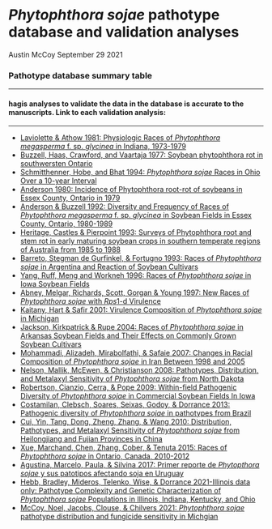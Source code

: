 *Phytophthora sojae* pathotype database and validation analyses
================
Austin McCoy
September 29 2021

### Pathotype database summary table

<div id="htmlwidget-38cc65e59d3d11e52cd6" style="width:100%;height:auto;" class="datatables html-widget"></div>
<script type="application/json" data-for="htmlwidget-38cc65e59d3d11e52cd6">{"x":{"filter":"top","vertical":false,"filterHTML":"<tr>\n  <td data-type=\"character\" style=\"vertical-align: top;\">\n    <div class=\"form-group has-feedback\" style=\"margin-bottom: auto;\">\n      <input type=\"search\" placeholder=\"All\" class=\"form-control\" style=\"width: 100%;\"/>\n      <span class=\"glyphicon glyphicon-remove-circle form-control-feedback\"><\/span>\n    <\/div>\n  <\/td>\n  <td data-type=\"character\" style=\"vertical-align: top;\">\n    <div class=\"form-group has-feedback\" style=\"margin-bottom: auto;\">\n      <input type=\"search\" placeholder=\"All\" class=\"form-control\" style=\"width: 100%;\"/>\n      <span class=\"glyphicon glyphicon-remove-circle form-control-feedback\"><\/span>\n    <\/div>\n  <\/td>\n  <td data-type=\"character\" style=\"vertical-align: top;\">\n    <div class=\"form-group has-feedback\" style=\"margin-bottom: auto;\">\n      <input type=\"search\" placeholder=\"All\" class=\"form-control\" style=\"width: 100%;\"/>\n      <span class=\"glyphicon glyphicon-remove-circle form-control-feedback\"><\/span>\n    <\/div>\n  <\/td>\n  <td data-type=\"number\" style=\"vertical-align: top;\">\n    <div class=\"form-group has-feedback\" style=\"margin-bottom: auto;\">\n      <input type=\"search\" placeholder=\"All\" class=\"form-control\" style=\"width: 100%;\"/>\n      <span class=\"glyphicon glyphicon-remove-circle form-control-feedback\"><\/span>\n    <\/div>\n    <div style=\"display: none;position: absolute;width: 200px;opacity: 1\">\n      <div data-min=\"1973\" data-max=\"2017\"><\/div>\n      <span style=\"float: left;\"><\/span>\n      <span style=\"float: right;\"><\/span>\n    <\/div>\n  <\/td>\n  <td data-type=\"number\" style=\"vertical-align: top;\">\n    <div class=\"form-group has-feedback\" style=\"margin-bottom: auto;\">\n      <input type=\"search\" placeholder=\"All\" class=\"form-control\" style=\"width: 100%;\"/>\n      <span class=\"glyphicon glyphicon-remove-circle form-control-feedback\"><\/span>\n    <\/div>\n    <div style=\"display: none;position: absolute;width: 200px;opacity: 1\">\n      <div data-min=\"1975\" data-max=\"2019\"><\/div>\n      <span style=\"float: left;\"><\/span>\n      <span style=\"float: right;\"><\/span>\n    <\/div>\n  <\/td>\n  <td data-type=\"character\" style=\"vertical-align: top;\">\n    <div class=\"form-group has-feedback\" style=\"margin-bottom: auto;\">\n      <input type=\"search\" placeholder=\"All\" class=\"form-control\" style=\"width: 100%;\"/>\n      <span class=\"glyphicon glyphicon-remove-circle form-control-feedback\"><\/span>\n    <\/div>\n  <\/td>\n  <td data-type=\"character\" style=\"vertical-align: top;\">\n    <div class=\"form-group has-feedback\" style=\"margin-bottom: auto;\">\n      <input type=\"search\" placeholder=\"All\" class=\"form-control\" style=\"width: 100%;\"/>\n      <span class=\"glyphicon glyphicon-remove-circle form-control-feedback\"><\/span>\n    <\/div>\n  <\/td>\n  <td data-type=\"character\" style=\"vertical-align: top;\">\n    <div class=\"form-group has-feedback\" style=\"margin-bottom: auto;\">\n      <input type=\"search\" placeholder=\"All\" class=\"form-control\" style=\"width: 100%;\"/>\n      <span class=\"glyphicon glyphicon-remove-circle form-control-feedback\"><\/span>\n    <\/div>\n  <\/td>\n  <td data-type=\"number\" style=\"vertical-align: top;\">\n    <div class=\"form-group has-feedback\" style=\"margin-bottom: auto;\">\n      <input type=\"search\" placeholder=\"All\" class=\"form-control\" style=\"width: 100%;\"/>\n      <span class=\"glyphicon glyphicon-remove-circle form-control-feedback\"><\/span>\n    <\/div>\n    <div style=\"display: none;position: absolute;width: 200px;opacity: 1\">\n      <div data-min=\"1977\" data-max=\"2021\"><\/div>\n      <span style=\"float: left;\"><\/span>\n      <span style=\"float: right;\"><\/span>\n    <\/div>\n  <\/td>\n  <td data-type=\"character\" style=\"vertical-align: top;\">\n    <div class=\"form-group has-feedback\" style=\"margin-bottom: auto;\">\n      <input type=\"search\" placeholder=\"All\" class=\"form-control\" style=\"width: 100%;\"/>\n      <span class=\"glyphicon glyphicon-remove-circle form-control-feedback\"><\/span>\n    <\/div>\n  <\/td>\n  <td data-type=\"character\" style=\"vertical-align: top;\">\n    <div class=\"form-group has-feedback\" style=\"margin-bottom: auto;\">\n      <input type=\"search\" placeholder=\"All\" class=\"form-control\" style=\"width: 100%;\"/>\n      <span class=\"glyphicon glyphicon-remove-circle form-control-feedback\"><\/span>\n    <\/div>\n  <\/td>\n  <td data-type=\"number\" style=\"vertical-align: top;\">\n    <div class=\"form-group has-feedback\" style=\"margin-bottom: auto;\">\n      <input type=\"search\" placeholder=\"All\" class=\"form-control\" style=\"width: 100%;\"/>\n      <span class=\"glyphicon glyphicon-remove-circle form-control-feedback\"><\/span>\n    <\/div>\n    <div style=\"display: none;position: absolute;width: 200px;opacity: 1\">\n      <div data-min=\"14\" data-max=\"1100\"><\/div>\n      <span style=\"float: left;\"><\/span>\n      <span style=\"float: right;\"><\/span>\n    <\/div>\n  <\/td>\n  <td data-type=\"number\" style=\"vertical-align: top;\">\n    <div class=\"form-group has-feedback\" style=\"margin-bottom: auto;\">\n      <input type=\"search\" placeholder=\"All\" class=\"form-control\" style=\"width: 100%;\"/>\n      <span class=\"glyphicon glyphicon-remove-circle form-control-feedback\"><\/span>\n    <\/div>\n    <div style=\"display: none;position: absolute;width: 200px;opacity: 1\">\n      <div data-min=\"14\" data-max=\"1100\"><\/div>\n      <span style=\"float: left;\"><\/span>\n      <span style=\"float: right;\"><\/span>\n    <\/div>\n  <\/td>\n  <td data-type=\"character\" style=\"vertical-align: top;\">\n    <div class=\"form-group has-feedback\" style=\"margin-bottom: auto;\">\n      <input type=\"search\" placeholder=\"All\" class=\"form-control\" style=\"width: 100%;\"/>\n      <span class=\"glyphicon glyphicon-remove-circle form-control-feedback\"><\/span>\n    <\/div>\n  <\/td>\n  <td data-type=\"disabled\" style=\"vertical-align: top;\">\n    <div class=\"form-group has-feedback\" style=\"margin-bottom: auto;\">\n      <input type=\"search\" placeholder=\"All\" class=\"form-control\" style=\"width: 100%;\"/>\n      <span class=\"glyphicon glyphicon-remove-circle form-control-feedback\"><\/span>\n    <\/div>\n  <\/td>\n  <td data-type=\"character\" style=\"vertical-align: top;\">\n    <div class=\"form-group has-feedback\" style=\"margin-bottom: auto;\">\n      <input type=\"search\" placeholder=\"All\" class=\"form-control\" style=\"width: 100%;\"/>\n      <span class=\"glyphicon glyphicon-remove-circle form-control-feedback\"><\/span>\n    <\/div>\n  <\/td>\n<\/tr>","data":[["yes, individual years","yes, seperated by year","yes, but not \"rare\", \"new\", \"Avir\" or \"Ambiguous\" isolates",null,"yes","yes,individual years, but not isolates of questionable identity","yes, by state","yes, by sample type","yes, but not \"rare\", \"new\", \"Avir\" or \"Ambiguous\" isolates",null,"yes, seperated by sample year and somple type. No intermediate reactions/isolates data","yes, percents used for total isolates totaled 101%. So there are 3 \"extra\" isolates that the percentages take in to account","yes, but not avirulent (9) isolates data","yes, but not intermediate isolates data",null,"yes, seperated by state/region sampled",null,null,"yes","exact same data as Mohammadi 2007, not taken down","yes, but not inconsistent (3) isolates",null,"yes, by region sampled","yes, by region sampled",null,"Yes, by sample year",null,null,null,null,"yes, by year and state/department",null,null,null,null,null,"yes",null,null,null,null,null,null,"yes",null,null],["Laviolette","Buzzell","Schmitthenner","Ryley","Anderson","Anderson","Heritage","Barreto","Schmitthenner","Nelson","Yang","Abney","Kaitany","Jackson","Dorrance","Mohammadi","Malvick","Sugimoto","Nelson","Mohammadi","Robertson","Zhang","Costamilan","Cui","Zhang","Xue","Tian","Dorrance","Grijalba","Chowdhury","Agustina","Grijalba","Henriquez","Yan","Matthiesen","Matthiesen","Hebb","Hebb","Hebb","Hebb","Tremblay","Tremblay","Tremblay","McCoy","Anderson/Kurle (poster)","Kurle (Poster)"],["https://doi.org/10.1094/PD-67-497",null,"https://doi.org/10.1094/PD-78-0269","https://doi.org/10.1094/PDIS.1998.82.9.1048","http://phytopath.ca/wp-content/uploads/2014/10/cpds-archive/vol60/CPDS_Vol_60_No_2-3_(33-34)1980.pdf","https://doi.org/10.1094/PD-76-0587","https://doi.org/10.1071/app9930131","https://doi.org/10.1094/PD-79-0599","https://doi.org/10.1094/PD-78-0269","Nelson, B. D., Hansen, J. M., and Windels, C. E. 1996. Races of Phytophthora sojae on soybean in the Red River Valley of Minnesota and North Dakota. Plant Dis. 80:104 (poster). Data used in Yan&amp;Nelson 2019: (https://doi.org/10.1094/PHP-10-18-0062-RS)","https://doi.org/10.1094/PD-80-1418","https://doi.org/10.1094/pdis.1997.81.6.653","https://doi.org/10.1094/PDIS.2001.85.10.1103","https://doi.org/10.1094/PDIS.2004.88.4.345","https://doi.org/10.1094/PDIS.2003.87.2.139",null,"https://doi.org/10.1094/PDIS.2004.88.10.1139","https://doi.org/10.1007/s10327-005-0255-7","https://doi.org/10.1094/PDIS-92-7-1062","https://doi.org/10.3923/pjbs.2008.302.305","https://doi.org/10.1094/PHP-2009-0908-01-RS","https://doi.org/10.1094/PDIS-94-1-0087","https://doi.org/10.1007/s10658-012-0128-9","https://doi.org/10.1094/PDIS-94-7-0881","https://doi.org/10.1007/s42161-020-00723-y","https://doi.org/10.1080/07060661.2015.1052562","https://doi.org/10.1007/s10327-016-0654-y","https://doi.org/10.1094/PDIS-08-15-0879-RE","https://doi.org/10.1007/s40858-020-00364-7","https://doi.org/10.1094/php-02-21-0039-fi","http://www.scielo.edu.uy/scielo.php?script=sci_arttext&amp;pid=S2301-15482017000100089","https://doi.org/10.1111/jph.12885","https://doi.org/10.1016/j.cropro.2020.105236","https://doi.org/10.1094/php-10-18-0062-rs","https://doi.org/10.1094/php-02-21-0016-fi","https://doi.org/10.1094/php-02-21-0016-fi","https://doi.org/10.1094/phyto-12-20-0561-r","https://doi.org/10.1094/phyto-12-20-0561-r","https://doi.org/10.1094/phyto-12-20-0561-r","https://doi.org/10.1094/phyto-12-20-0561-r","https://doi.org/10.1094/pdis-04-21-0762-re","https://doi.org/10.1094/pdis-04-21-0762-re","https://doi.org/10.1094/pdis-04-21-0762-re","https://doi.org/10.1094/pdis-03-21-0443-re",null,null],[1973,1973,1978,1979,1979,1980,1985,1989,1990,1991,1991,1993,1993,1995,1997,1998,2001,2002,2002,2004,2005,2005,2006,2007,2007,2010,2011,2012,2013,2013,2013,2013,2014,2015,2016,2016,2016,2016,2016,2016,2016,2016,2016,2017,null,2000],[1975,1976,1980,1996,1979,1989,1988,1992,1991,1994,1994,1993,1997,1998,1999,2005,2002,2004,2004,2006,2005,2007,2010,2007,2015,2012,2015,2013,2015,2015,2015,2015,2017,2015,2018,2018,2018,2018,2018,2018,2019,2019,2019,2017,null,2000],["plants","soil_plants","soil_plants","plants","soil_plants","soil","plants","soil_plants","soil","plants","soil_plants","soil_plants","plants","soil","soil","soil_plants","soil","plants","soil","soil_plants","soil","soil","plants","soil","soil","soil",null,"soil_plants","soil_plants","soil","plants","soil_plants","plant","soil","soil","soil_plants","soil","soil","soil","soil","soil","soil","soil","soil",null,null],["Indiana","Ontario","Ohio","Queensland_New_South_Wales","Ontario","Ontario","New_South_Wales_North_Victoria","Pergamino","Ohio","North_Dakota","Iowa","Indiana","Michigan","Arkansas","Ohio","Lorestan_Golestan_Mazandaran_Ardabil","Illinois","Hyogo","North_Dakota","Lorestan_Golestan_Mazandaran_Ardabil","Iowa","Heilongjong","RioGrandedoSul_SantaCatarina_Parana","Heilongjong_Fujian","Jilin","Ontario","Heilongjiang","11_US_states","Buenos_Aires","South_Dakota","Colonia_Flores","North_and_South_Pampas","Manitoba","North_Dakota","Iowa","Nebraska","Illinois","Indiana","Kentucky","Ohio","Quebec","Manitoba","Ontario","Michigan","Minnesota","Minnesota"],["USA","Canada","USA","Australia","Canada","Canada","Australia","Argentina","USA","USA","USA","USA","USA","USA","USA","Iran","USA","Japan","USA","Iran","USA","China","Brazil","China","China","Canada","China","USA","Argentina","USA","Uruguay","Argentina","Canada","USA","USA","USA","USA","USA","USA","USA","Canada","Canada","Canada","USA","USA","USA"],[1981,1977,1994,1998,1980,1992,1993,1995,1994,1996,1996,1997,2001,2004,2003,2007,2004,2006,2008,2008,2009,2010,2013,2010,2021,2015,2016,2016,2020,2021,2017,2020,2020,2019,2021,2021,2021,2021,2021,2021,2021,2021,2021,2021,2012,2001],["Harosoy(Rps7), Harosoy63(Rps1a), Sanga(Rps1b), Mack(Rps1c), Altona(Rps6), PI103091(Rps1d), PI171442(Rps3a), Tracy (Rps?)","Harosoy (Rps7), Harosoy63 (Rps1a+Rps7), Mack (Rps1c), Altona (Rps6), Sanga (Rps1b)","Amsoy71 (Rps1a+Rps7), D60-9647 (Rps1b), Mack (Rps1c), PI103091 (Rps1d), Kingwa (Rps1k), PI171442 (Rps3a) and Altona (Rps6). Amsoy was used as a universal susceptible. In some tests, Sanga, Vickery, or Rockford were substituted for D60-9647, Mack, or Altona, respectively.","HARO(1-7)-1 (rps), Harosoy63 or HARO1272 (Rps1a), Sanga or HARO1372 or HARO13 (Rps1b), Wells2 or OX682 (Rps1c), PI1093091 or HARO16 (Rps1d), Kingwa or HARO1572 (Rps1k), PI869721 or HARO3272 or L83-570 (Rps3a), L88-1479 (Rps3b), X572-373 (Rps3c), L85-2352 (Rps4), HARO5272 or L85-3059 (Rps5), Altona or L89-1581 (Rps6), Harosoy (rps7)","Harosoy (Rps7), Sanga (Rps1b), Harosoy63 (Rps1a), Mack (Rps1c), Altona (Rps6), PI103091 (Rps1d), PI171442 (Rps3a), and Tracy (Rps?)","Rps1a, Rps1b, Rps1c, Rps1d, Rps1k, Rps3a, Rps3b, Rps3c, Rps4, Rps5, Rps6, Rps7, Nezumisaya (Rps?), OX939 (Rps?), OX940 (Rps?)","Harosoy (Rps7), Harosoy63 (Rps1a+Rps7), Sanga (Rps1b), Wells (Rps1c), PI869721 (Rps3a), Altona (Rps6), PI103091 (Rps1d)","Sloan or Williams (rps), Wells (Rps1), Harlon (Rps1a), Harosoy13 (Rps1b), Beeson80 or Williams79 (Rps1c), PI1093091 (Rps1d), Pella86 or Williams82 (Rps1k), PI171442 (Rps3a), Harosoy32 (Rps3a), Altona (Rps6), Harosoy 6272 (Rps6+Rps7), Harosoy (Rps7)","Sloan (rps), Harlon (Rps1a), Harosoy 13XX (Rps1b), Williams79 (Rps1c), PI103091 (Rps1d), Williams82 (Rps1k), PI171442 (Rps3a), Altona (Rps6) and Harosoy (Rps7). In some tests, Chapman was substituted for PI171442","rps, Rps 1a + Rps 7, Rps 1b, Rps 1c, Rps 1d, Rps 1k + Rps 7, Rps 3a + Rps 7, and Rps 6+ Rps 7","Williams (rps), BSR101 or L75-61 (Rps1a), Sanga or L77-1863 (Rps1b), Mack or Williams79 (Rps1c), PI103091 (Rps1d), Kingwa or Williams82 (Rps1k), PI171442 or L83-570 (Rps3a), Altona (Rps6), Harosoy (Rps7), Harosoy63 (Rps1a + Rps7)","Rps1a, Rps1b, Rps1c, Rps1d, Rps1k, Rps3a, Rps6, Rps7, and rps","Harlon (Rps1a), Harosoy 13xx (Rps1b), Williams 79 (Rps1c), PI 103 (Rps1d), Williams 82 (Rps1k), L76-1988 (Rps2), L83-570 (Rps3a), PRX146-36 (Rps3b), PRX145-48 (Rps3c), L85-2352 (Rps4), L85- 3059 (Rps5), Harosoy 62xx (Rps6), Harosoy (Rps7), and Williams (rps)","Harlon (Rps1a), Harosoy 13XX or L77-1863 (Rps1b), Williams 79 (Rps1c), PI103.091 (Rps1d), Williams 82 (Rps1k), L83-570 (Rps3a), Harosoy 62XX (Rps6), and Harosoy (Rps7)","Williams (rps), Harlon (Rps1a), Harosoy 13XX (Rps1b), Williams79 (Rps1c), PI103091 (Rps1d), Williams82 (Rps1k), L76-1988 (Rps2), L83-570 (Rps3a), PRX146-36 (Rps3b), PRX145- 48 (Rps3c), L85-2352 (Rps4), L85-3059 (Rps5), Harosoy62XX (Rps6), and Harosoy (Rps7)","Williams (rps), Union (Rps1a), Haro13 (Rps1b), Corsoy (Rps1c), Haro16 (Rps1d), Haro15 (Rps1k), L83-570 (Rps3a), L89-1581 (Rps6), Harosoy (Rps7)","Union (Rps1a), Harosoy13 (Rps1b), L75-3735 (Rps1c), Harosoy16 (Rps1d), Williams82 (Rps1k), L76-1988 (Rps2), L83-570 (Rps3a), L85-2352 (Rps4), L85- 3059 (Rps5), L89-1581 (Rps6), L93-3258 (Rps7), Sloan (susceptible), and Harosoy 63 (Rps1a &amp; 7)","PI103091 (Rps1d), Altona (Rps6), Harosoy 63 (Rps1a + Rps7), Isuzu (Rps?), Chusei-Hikarikuro (Rps?), Kiamusume (Rps?), Toyosuzu (Rps?), Gedenshirazu-1 (Rps?), Ohojyu (Rps?), Waseshiroge (Rps?)","Harlon (Rps1a), Harosoy 13XX (Rps1b), L85-129 (Rps1c), Haro16 (Rps1d), Williams82 (Rps1k), PI171442 (Rps3a), Haosoy 62XX (Rps6), Harosoy (Rps7). The universal susceptible cultivar was either Williams or McCall","Union (Rps1a), Rps1b, Rps1c, Rps1d, Rps1k, Rps3a, Rps3b, Rps3c, Rps4, Rps5, Rps6, Harosoy (Rps7)","Parker (Rps1a), L77-1863 (Rps1b), Williams79 (Rps1c), PI 103091 (Rps1d), Williams82 (Rps1k), L76-1988 (Rps2), L83-570 (Rps3a), L92-7857 (Rps3c), L85-2352 (Rps4), L85-3059 (Rps5), L89-1581 (Rps6), Harosoy (Rps7), PI 399073 (Rps8), and Sloan (susceptible)","L75-3735 (Rps1c), L75-6141 (Rps1a), L77-1863 (Rps1b), L83-570 (Rps3a), L89- 1581 (Rps6), L93-3258 (Rps7), P.I.103 (Rps1d), and Williams 82 (Rps1k), Williams (rps)\r\n","PI 547677 (Rps1a), PI 547842 (Rps1b), PI 547834 (Rps1c), PI 103091 (Rps1d), Williams 82 (Rps1k), PI 547838 (Rps2), PI 547862 (Rps3a), PI 591509 (Rps3b), L92-7857 (Rps3c), L85-2352 (Rps4), PI 547876 (Rps5), PI 591511 (Rps6), Harosoy (Rps7), and PI 399073 (Rps8)","Harlon (Rps1a) L77-1863 (Rps1b), WIlliams79 (Rps1c), PI103091 (Rps1d), WIliams82 (Rps1k), L76-1988 (Rps2), Chapman (Rps3a), PRX146-36 (Rps3b), PRX145-48 (Rps3c), L85-2352 (Rps4), L85-3059 (Rps5), Harosoy62XX (Rps6), Harosoy (Rps7), Williams (rps)","Harlon (Rps1a), Harosoy 13xx (Rps1b), Williams 79 (Rps1c), PI103091 (Rps1d), Williams 82 (Rps1k), Chapman (Rps3a), Harosoy62xx (Rps6), and Harosoy (Rps7)","L75-6141 (Rps1a), L77-1863 (Rps1b), L75-3735 (Rps1c), Haro 1672 (Rps1d + Rps7), Haro 15 (Rps1k), L83-570 (Rps3a), L89-1581 (Rps6) and L93-3258 (Rps7)","Harlon (Rps1a), Harosoy 13XX (Rps1b), Williams 79 (Rps1c), P.I.103 (Rps1d), Williams 82 (Rps1k), L76-1988 (Rps2), L83-570 (Rps3a), PI 172901 (Rps3b), PRX146-48 (Rps3c), L85-2352 (Rps4), L85-3059 (Rps5), Har- osoy62XX (Rps6), Harosoy (Rps7), and PI 399073 (Rps8)","Williams (rps), Harlon (Rps1a), Harosoy 13XX (Rps1b), Williams79 (Rps1c), PI103091 (Rps1d), Williams82 (Rps1k), L76-1988 (Rps2), L83-570 (Rps3a), PRX146-36 (Rps3b), PRX 145-48 (Rps3c), L85-2352 (Rps4), Harosoy 62XX (Rps6), Harosoy (Rps7), and PI 399073 (Rps8). In Minnesota the differential set was modified and ‘McCall’ was used as the universal susceptible.","HARO 12 (Rps 1a), HARO 13 (Rps 1b), Corsoy 79 (Rps 1c), HARO 16 (Rps 1d), HARO 15 (Rps 1 k), HARO 3272 (Rps 3a + Rps 7), HARO 6272 (Rps 6+ Rps 7) and Harosoy (Rps 7). The susceptible controls were Haro (1–7)1. Due to the incon-sistent reactions in 2015 (Grijalba et al. 2015), in some tests HARO (1–7)1 was substituted with Williams (rps rps); and HARO 16, HARO 15, HARO 3272 and Corsoy 79 were substituted with PI103091 (Rps1d); Williams 82 (Rps1k); L83-570 (Rps3a) and Williams 79 (Rps1c), respectively.","Harlon (Rps1a), Harosoy 13XX (Rps1b), Williams79 (Rps1c), PI 103091(Rps1d), Williams 82 (Rps1k), L76-1988 (Rps2), L83-570 (Rps3a), PRX-146-36 (Rps3b), PRX-145-48 (Rps3c), L85-2352 (Rps4), L85- 3059 (Rps5), Haro 62xx (Rps6), Harosoy (Rps7), and Williams (rps)","Harlon (Rps 1a, Blackhawk source), L77-1863 (Rps 1b), Williams 79 (Rps 1c), PI103091 (Rps 1d), Williams 82 (Rps 1k), L82-1449 (Rps 2), L83-570 (Rps 3a), L91- 8347 (Rps 3b), L92-7857 (Rps 3c), L85-2352 (Rps 4), L85-3059 (Rps 5), L89-1581 (Rps 6), L93-3258 (Rps 7),  Williams (rps)","HARO (1-7)1 (rps rps) or Williams (rps rps); HARO 1272 (Rps1a, Rps7), HARO 13 (Rps1b); Williams 79 (Rps1c); PI103091 Hernan (Rps1d); Williams 82 (Rps1k); L83-570 (Rps3a); HARO 6272 (Rps6, Rps7) and Harosoy (Rps7). Isolates recovered in 2013 and 2014 were tested on Corsoy 79, HARO 16, HARO 15 and HARO 3272 instead of Williams 79, PI103091 Hernan, Williams 82 and L83-570, respectively, because of seed availability.","L75-6141 (Rps1a), L77- 1863 (Rps1b), L75-3735 (Rps1c), Haro 16 (Rps1d), Haro 15 (Rps1k), L83-570 (Rps3a), L89-1581 (Rps6) and L93-3258 (Rps7)","PI547791 (Rps1c), PI547890 (Rps1k), PI547862 (Rps3a) and PI591511 (Rps6)","Williams (rps), Harlon (Rps1a), Harosoy 13XX (Rps1b), Williams79 (Rps1c), PI 103091 (Rps1d), Williams82 (Rps1k), L76-1988 (Rps2), L83-570 (Rps3a), PRX 146-36 (Rps3b), PRX 145-48 (Rps3c), L85-2352 (Rps4), L85-3059 (Rps5), Harosoy 62XX (Rps6), Harosoy (Rps7), and tPI399073 (Rps8)","Williams (rps), Harlon (Rps1a), Harosoy 13XX (Rps1b), Williams79 (Rps1c), PI 103091 (Rps1d), Williams82 (Rps1k), L76-1988 (Rps2), L83-570 (Rps3a), PRX 146-36 (Rps3b), PRX 145-48 (Rps3c), L85-2352 (Rps4), L85-3059 (Rps5), Harosoy 62XX (Rps6), Harosoy (Rps7), and tPI399073 (Rps8)","Williams (rps), Harlon (Rps1a), Harosoy 13XX (Rps1b), Williams79 (Rps1c), Williams82 (Rps1k), L76-1988 (Rps2), L83-570 (Rps3a), PRX 146-36 (Rps3b), PRX 145-48 (Rps3c), L85-2352 (Rps4), L85-3059 (Rps5), Harosoy 62XX (Rps6), Harosoy (Rps7)","Williams (rps), Harlon (Rps1a), Harosoy 13XX (Rps1b), Williams79 (Rps1c), PI 103091 (Rps1d), Williams82 (Rps1k), L76-1988 (Rps2), L83-570 (Rps3a), PRX 146-36 (Rps3b), PRX 145-48 (Rps3c), L85-2352 (Rps4), L85-3059 (Rps5), Harosoy 62XX (Rps6), Harosoy (Rps7), and the Rps8-containing OSU isolines 2640 and 2641","Williams (rps), Harlon (Rps1a), Harosoy 13XX (Rps1b), Williams79 (Rps1c), PI 103091 (Rps1d), Williams82 (Rps1k), L76-1988 (Rps2), L83-570 (Rps3a), PRX 146-36 (Rps3b), PRX 145-48 (Rps3c), L85-2352 (Rps4), L85-3059 (Rps5), Harosoy 62XX (Rps6), Harosoy (Rps7), and the Rps8-containing OSU isolines 2640 and 2641","Williams (rps), Harlon (Rps1a), Harosoy 13XX (Rps1b), Williams79 (Rps1c), PI 103091 (Rps1d), Williams82 (Rps1k), L76-1988 (Rps2), L83-570 (Rps3a), PRX 146-36 (Rps3b), PRX 145-48 (Rps3c), L85-2352 (Rps4), L85-3059 (Rps5), Harosoy 62XX (Rps6), Harosoy (Rps7), and the Rps8-containing OSU isolines 2640 and 2641","Avr1a, Avr1b, Avr1c, Avr1d, Avr1k, Avr3a, Avr6","Avr1a, Avr1b, Avr1c, Avr1d, Avr1k, Avr3a, Avr6","Avr1a, Avr1b, Avr1c, Avr1d, Avr1k, Avr3a, Avr6","Williams (rps), Harlon (Rps1a), Harosoy 13XX (Rps1b), L75-3735 (Rps1c), PI103091 (Rps1d), Williams82 (Rps1k), L76-1988 (Rps2), L83-570 (Rps3a), PRX146- 36 (Rps3b), PRX145-48 (Rps3c), L85-2352 (Rps4), L85-3059 (Rps5), Harosoy62XX (Rps6), and Harosoy (Rps7)",null,null],["Rps1a, Rps1b, Rps1c, Rps1d, Rps3a, Rps6, Rps7, Rps? (Tracy)","Rps1a, Rps1b, Rps1c, Rps1d, Rps3a, Rps6, Rps7","Rps1a+Rps7, Rps1b, Rps1c, Rps1d, Rps1k, Rps3a, Rps6","Rps1a, Rps1b, Rps1c, Rps1d, Rps1k, Rps3a, Rps3b, Rps3c, Rps4, Rps5, Rps6, Rps7","Rps1a, Rps1b, Rps1c, Rps1d, Rps3a, Rps6, Rps7, Rps? (Tracy)","Rps1a, Rps1b, Rps1c, Rps1d, Rps1k, Rps3a, Rps3b, Rps3c, Rps4, Rps5, Rps6, Rps7, Nezumisaya (Rps?), OX939 (Rps?), OX940 (Rps?)","Rps1a+Rps7, Rps1b, Rps1c, Rps1d,  Rps3a, Rps6, Rps7","Rps1?, Rps1a, Rps1b, Rps1c, Rps1d, Rps1k, Rps3?, Rps3a, Rps6, Rps6+Rps7, Rps7","Rps1a, Rps1b, Rps1c, Rps1d, Rps1k, Rps3a, Rps6, Rps7","Rps 1a + Rps 7, Rps 1b, Rps 1c, Rps 1d, Rps 1k + Rps 7, Rps 3a + Rps 7, and Rps 6+ Rps 7","Rps1a, Rps1a+Rps7, RPs1b, Rps1c, Rps1d, Rps1k, Rps3a, Rps6, Rps7","Rps1a, Rps1b, Rps1c, Rps1d, Rps1k, Rps3a, Rps6, Rps7","Rps1a, Rps1b, Rps1c, Rps1d, Rps1k, Rps2, Rps3a, Rps3b, Rps3c, Rps4, Rps5, Rps6, Rps7","Rps1a, Rps1b, Rps1c, Rps1d, Rps1k, Rps3a, RPs6, Rps7","Rps1a, Rps1b, Rps1c, Rps1k, Rps2, Rps3a, Rps3b, Rps3c, Rps4, Rps5, Rps6, Rps7","Rps1a, Rps1b, Rps1c, Rps1d, Rps1k, Rps3a, Rps6, Rps7","Rps1a, Rps1a+Rps7, Rps1b, Rps1c, Rps1d, Rps1k, Rps2, Rps3a, Rps4, Rps5, Rps6, Rps7","Rps1d, Rps1a + Rps7,  Rps6, Isuzu (Rps?), Chusei-Hikarikuro (Rps?), Kiamusume (Rps?), Toyosuzu (Rps?), Gedenshirazu-1 (Rps?), Ohojyu (Rps?), Waseshiroge (Rps?)","Rps1a, Rps1b, Rps1c, Rps1d, Rps1k, Rps3a, Rps6, Rps7","Rps1a, Rps1b, Rps1c, Rps1d, Rps1k, Rps3a, Rps3b, Rps3c, Rps4, Rps5, Rps6, Rps7","Rps1a, Rps1b, Rps1c, Rps1d, Rps1k, Rps2, Rps3a, Rps3b, Rps3c, Rps4, Rps5, Rps6, Rps7, Rps8","Rps1a, Rps1b, Rps1c, Rps1d, Rps1k, Rps3a, Rps6, RPs7","Rps1a, Rps1b, Rps1c, Rps1d, Rps1k, Rps2, Rps3a, Rps3b, Rps3c, Rps4, Rps5, Rps6, Rps7, Rps8","Rps1a, Rps1b, Rps1c, Rps1d, Rps1k, Rps2, Rps3a, Rps3b, Rps3c, Rps4, Rps5, Rps6, RPs7","Rps1a, Rps1b, Rps1c, Rps1d, Rps1k, Rps3a, Rps6, Rps7","Rps1a, Rps1b, Rps1c, Rps 1d+Rps7, Rps1k, Rps3a, Rps6, Rps7","Rps1a, Rps1b, Rps1c, Rps1d, Rps1k, Rps2, Rps3a, Rps3b, Rps3c, Rps4, Rps5, Rps6, RPs7, RPs8","Rps1a, Rps1b, Rps1c, Rps1d, Rps1k, Rps2, Rps3a, Rps3b, Rps3c, Rps4, Rps6, Rps7, Rps8","RPs1a, Rps1b, Rps1c, Rps1d, Rps1k, Rps3a+Rps7, Rps6+Rps7, Rps7","Rps1a, Rps1b, Rps1c, Rps1d, Rps1k, Rps2, Rps3a, Rps3b, Rps3c, Rps4, Rps5, Rps6, Rps7","Rps1a, Rps1b, Rps1c, Rps1d, Rps1k, Rps2, Rps3a, Rps3b, Rps3c, Rps4, Rps5, Rps6, Rps7","Rps1a+Rps7, Rps1b, Rps1c, Rps1d, Rps1k, Rps3a, Rps6+Rps7, Rps7","Rps1a, Rps1b, Rps1c, Rps1d Rps1k, Rps3a, Rps6, Rps7","Rps1c, Rps1k, Rps3a, Rps6","Rps1a, Rps1b, Rps1c, RPs1d, Rps1k, Rps2, Rps3a, Rps3b, Rps3c, Rps4, Rps5, RPs6, Rps7, Rps8","Rps1a, Rps1b, Rps1c, Rps1d, Rps1k, Rps2, Rps3a, Rps3b, Rps3c, Rps4, Rps5, Rps6, Rps7, Rps8","Rps1a, Rps1b, Rps1c, Rps1k, Rps2, Rps3a, Rps3b, Rps3c, Rps4, Rps5, Rps6, Rps7","Rps1a, Rps1b, RPs1c, Rps1d, Rps1k, Rps2, Rps3a, Rps3b, Rps3c, Rps4, Rps5, Rps6, Rps7, Rps8","Rps1a, Rps1b, Rps1c, Rps1d, Rps1k, Rps2, Rps3a, Rps3b, Rps3c, Rps4, Rps5, Rps6, Rps7, RPs8","Rps1a, Rps1b, Rps1c, Rps1d, Rps1k, Rps2, Rps3a, Rps3b, Rps3c, Rps4, Rps5, Rps6, Rps7, Rps8","Avr1a, Avr1b, Avr1c, Avr1d, Avr1k, Avr3a, Avr6","Avr1a, Avr1b, Avr1c, Avr1d, Avr1k, Avr3a, Avr6","Avr1a, Avr1b, Avr1c, Avr1d, Avr1k, Avr3a, Avr6","Rps1a, Rps1b, Rps1c, Rps1d, Rps1k, Rps2, Rps3a, Rps3b, Rps3c, Rps4, Rps5, Rps6, Rps7",null,null],[1100,200,252,694,52,705,41,46,315,81,206,300,87,32,429,142,121,51,157,142,34,96,37,75,219,262,395,740,124,171,14,93,101,61,258,68,14,123,97,253,92,107,96,83,null,null],[1100,200,null,null,52,669,41,46,null,null,180,303,78,29,null,142,null,null,157,null,31,80,37,75,null,253,null,null,null,null,14,null,null,null,null,null,24,null,null,null,null,null,null,83,null,null],["wounded_hypocotyl","wounded_hypocotyl","wounded_hypocotyl","wounded_hypocotyl","wounded_hypocotyl","wounded_hypocotyl","wounded_hypocotyl","wounded_hypocotyl","wounded_hypocotyl","wounded_hypocotyl","wounded_hypocotyl","wounded_hypocotyl","wounded_hypocotyl","wounded_hypocotyl","wounded_hypocotyl","wounded_hypocotyl","wounded_hypocotyl","plug_on_hypocotyl","wounded_hypocotyl","wounded_hypocotyl","wounded_hypocotyl","wounded_hypocotyl","wounded_hypocotyl","wounded_hypocotyl","wounded_hypocotyl","wounded_hypocotyl","wounded_hypocotyl","wounded_hypocotyl","wounded_hypocotyl","wounded_hypocotyl","wounded_hypocotyl","wounded_hypocotyl","wounded_hypocotyl","wounded_hypocotyl","wounded_hypocotyl_germ_paper","wounded_hypocotyl_germ_paper","wounded_hypocotyl","wounded_hypocotyl","wounded_hypocotyl","wounded_hypocotyl","qPCR for Avr1a, Avr1b, Avr1c, Avr1d, Avr1k, Avr3a, Avr3a, Avr6 on isolates","qPCR for Avr1a, Avr1b, Avr1c, Avr1d, Avr1k, Avr3a, Avr3a, Avr6 on isolates","qPCR for Avr1a, Avr1b, Avr1c, Avr1d, Avr1k, Avr3a, Avr3a, Avr6 on isolates","wounded_hypocotyl",null,null],[null,null,null,null,null,null,null,null,null,null,null,null,null,null,null,null,null,null,null,null,null,null,null,null,null,null,null,null,null,null,null,null,null,null,null,null,null,null,null,null,null,null,null,null,null,null],[null,null,null,null,null,null,"Rps1a, Rps1b, Rps1, Rps1d, Rps6","Rps1a, Rps1b, Rps1c, Rps1d, Rps1k, Rps3, Rps3a, Rps6",null,"Rps1c, Rps1k, Rps3a, Rps6 (could be more, only these in Yan&amp;Nelson 2019)",null,null,"Rp1b, Rps1k, Rps2, Rps3a, Rps3b, Rps4, Rps6","Rps1a, RPs1c, RPs1d, Rps1k","Rps1d, Rps3a, Rps6","Rps1a, Rps1b, Rps1c, Rps1d, Rps1k, Rps3a, Rps6",null,"Waseshiroge, ?","Rps1b, Rps1d, Rps1k, Rps3a, Rps6",null,null,null,"Rps1a, Rps1b, Rps1c, Rps1k, RPs3a, Rps3b, Rps8","Rps1a, Rps1b, RPs1c, Rps1d, Rps1k, Rps3a (Heilongjiang only), Rps3b, Rps3c (Fujian only), Rps7 (Heilongjiang only)","Rps1c, Rps1k, Rps3a","Rps1b, Rps1d, Rps1k, Rps3a",null,"Rps3a, Rps3b, Rps3c, Rps4, Rps6, Rps8","Rps1b, Rps3a, Rps6","Rps1d, Rps2, Rps3a, Rps3b, Rps3c, Rps4, Rps5, Rps6","Rps1a, Rps1c, Rps1d, Rps1k, Rps2, Rps3c, Rps4, Rps6, Rps7","Rps1b, Rps3a, Rps6","Rps1d, Rps3a, Rps6","Rps3a, Rps6","Rps1d, Rps3a, Rps3b, Rps3c, Rps4, Rps5, Rps6, Rps8","Rps1d, Rps3a, Rps3b, Rps3c, Rps4, Rps5, Rps6, Rps8","Rps2, Rps3a, Rps3b, Rps4, Rps6","Rps1d, Rps3a, Rps3b, Rps3c, Rps4, Rps5, Rps6. Rps8","Rps1d, Rps2, Rps3a, Rps3b, Rps3c, Rps4, Rps5, Rps6, Rps8","Rps3b, Rps3c, Rps4, Rps5, Rps6, Rps8","Rps1b, Rps1k, Rps3a, Rps6","Rps3a, Rps6","Rps1k,Rps3a, Rps6","Rps3a, Rps3c, Rps4",null,null]],"container":"<table class=\"cell-border stripe\">\n  <thead>\n    <tr>\n      <th>do_I_have_data<\/th>\n      <th>first_author<\/th>\n      <th>citation_doi<\/th>\n      <th>sample_start<\/th>\n      <th>sample_end<\/th>\n      <th>sample_type<\/th>\n      <th>province_state<\/th>\n      <th>country<\/th>\n      <th>published<\/th>\n      <th>rps_panel<\/th>\n      <th>rps_screened_only<\/th>\n      <th>num_isolates_manuscript<\/th>\n      <th>num_isolates_database<\/th>\n      <th>pathotype_method<\/th>\n      <th>number_pathotypes_R_hagis<\/th>\n      <th>effective_rps_&lt;40%_vir<\/th>\n    <\/tr>\n  <\/thead>\n<\/table>","options":{"pageLength":5,"scrollX":true,"editable":false,"columnDefs":[{"className":"dt-right","targets":[3,4,8,11,12]}],"order":[],"autoWidth":false,"orderClasses":false,"orderCellsTop":true,"lengthMenu":[5,10,25,50,100]}},"evals":[],"jsHooks":[]}</script>

------------------------------------------------------------------------

#### hagis analyses to validate the data in the database is accurate to the manuscripts. Link to each validation analysis:

------------------------------------------------------------------------

-   [Laviolette & Athow 1981: Physiologic Races of *Phytophthora
    megasperma* f. sp. *glycinea* in Indiana,
    1973-1979](./Laviolette-1981.html)
-   [Buzzell, Haas, Crawford, and Vaartaja 1977: Soybean phytophthora
    rot in southwersten Ontario](./Buzzell-1977.html)
-   [Schmitthenner, Hobe, and Bhat 1994: *Phytophthora sojae* Races in
    Ohio Over a 10-year Interval](./Schmitthenner-1994.html)
-   [Anderson 1980: Incidence of Phytophthora root-rot of soybeans in
    Essex County, Ontario in 1979](./Anderson-1980.html)
-   [Anderson & Buzzell 1992: Diversity and Frequency of Races of
    *Phytophthora megasperma* f. sp. *glycinea* in Soybean Fields in
    Essex County, Ontario, 1980-1989](./Anderson-1992.html)
-   [Heritage, Castles & Pierpoint 1993: Surveys of Phytophthora root
    and stem rot in early maturing soybean crops in southern temperate
    regions of Australia from 1985 to 1988](./Heritage-1993.html)
-   [Barreto, Stegman de Gurfinkel, & Fortugno 1993: Races of
    *Phytophthora sojae* in Argentina and Reaction of Soybean
    Cultivars](./Barreto-1995.html)
-   [Yang, Ruff, Meng and Workneh 1996: Races of *Phytophthora sojae* in
    Iowa Soybean Fields](./Yang-and-Nelson-1996.html)
-   [Abney, Melgar, Richards, Scott, Gorgan & Young 1997: New Races of
    *Phytophthora sojae* with *Rps*1-d Virulence](./Abney-1997.html)
-   [Kaitany, Hart & Safir 2001: Virulence Composition of *Phytophthora
    sojae* in Michigan](./Kaitany-2001.html)
-   [Jackson, Kirkpatrick & Rupe 2004: Races of *Phytophthora sojae* in
    Arkansas Soybean Fields and Their Effects on Commonly Grown Soybean
    Cultivars](./Jackson-2004.html)
-   [Mohammadi, Alizadeh, Mirabolfathi, & Safaie 2007: Changes in Racial
    Composition of *Phytophthora sojae* in Iran Between 1998 and
    2005](./Mohammadi-2007.html)
-   [Nelson, Mallik, McEwen, & Christianson 2008: Pathotypes,
    Distribution, and Metalaxyl Sensitivity of *Phytophthora sojae* from
    North Dakota](./Nelson-2008.html)
-   [Robertson, Cianzio, Cerra, & Pope 2009: Within-field Pathogenic
    Diversity of *Phytophthora sojae* in Commercial Soybean Fields In
    Iowa](./Robertson-2009.html)
-   [Costamilan, Clebsch, Soares, Seixas, Godoy, & Dorrance 2013:
    Pathogenic diversity of *Phytophthora sojae* in pathotypes from
    Brazil](./Costamilan-2013.html)
-   [Cui, Yin, Tang, Dong, Zheng, Zhang, & Wang 2010: Distribution,
    Pathotypes, and Metalaxyl Sensitivity of *Phytophthora sojae* from
    Heilongjiang and Fujian Provinces in China](./Cui-2010.html)
-   [Xue, Marchand, Chen, Zhang, Cober, & Tenuta 2015: Races of
    *Phytophthora sojae* in Ontario, Canada, 2010-2012](./Xue-2015.html)
-   [Agustina, Marcelo, Paula, & Silvina 2017: Primer reporte de
    *Phytopthora sojae* y sus patotipos afectando soja en
    Uruguay](./Agustina-2017.html)
-   [Hebb, Bradley, Mideros, Telenko, Wise, & Dorrance 2021-Illinois
    data only: Pathotype Complexity and Genetic Characterization of
    *Phytophthora sojae* Populations in Illinois, Indiana, Kentucky, and
    Ohio](./Hebb-2021-Illinois-only.html)
-   [McCoy, Noel, Jacobs, Clouse, & Chilvers 2021: *Phytophthora sojae*
    pathotype distribution and fungicide sensitivity in
    Michgian](./McCoy-2021.html)
